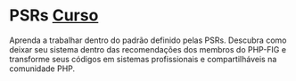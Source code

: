 # PSRs [Curso](https://www.schoolofnet.com/curso-psrs/ "Link para o Curso")
Aprenda a trabalhar dentro do padrão definido pelas PSRs. Descubra como deixar seu sistema dentro das recomendações dos membros do PHP-FIG e transforme seus códigos em sistemas profissionais e compartilháveis na comunidade PHP.